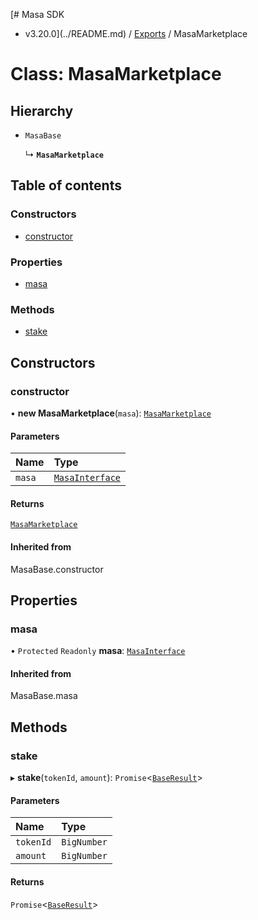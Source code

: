 [# Masa SDK
 - v3.20.0](../README.md) / [Exports](../modules.md) / MasaMarketplace

# Class: MasaMarketplace

## Hierarchy

- `MasaBase`

  ↳ **`MasaMarketplace`**

## Table of contents

### Constructors

- [constructor](MasaMarketplace.md#constructor)

### Properties

- [masa](MasaMarketplace.md#masa)

### Methods

- [stake](MasaMarketplace.md#stake)

## Constructors

### constructor

• **new MasaMarketplace**(`masa`): [`MasaMarketplace`](MasaMarketplace.md)

#### Parameters

| Name | Type |
| :------ | :------ |
| `masa` | [`MasaInterface`](../interfaces/MasaInterface.md) |

#### Returns

[`MasaMarketplace`](MasaMarketplace.md)

#### Inherited from

MasaBase.constructor

## Properties

### masa

• `Protected` `Readonly` **masa**: [`MasaInterface`](../interfaces/MasaInterface.md)

#### Inherited from

MasaBase.masa

## Methods

### stake

▸ **stake**(`tokenId`, `amount`): `Promise`\<[`BaseResult`](../interfaces/BaseResult.md)\>

#### Parameters

| Name | Type |
| :------ | :------ |
| `tokenId` | `BigNumber` |
| `amount` | `BigNumber` |

#### Returns

`Promise`\<[`BaseResult`](../interfaces/BaseResult.md)\>
